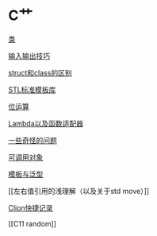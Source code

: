 # C艹

[类](C艹/类.md)

[输入输出技巧](C艹/输入输出技巧.md)

[struct和class的区别](C艹/struct和class的区别.md)

[STL标准模板库](C艹/STL标准模板库.md)

[位运算](C艹/位运算.md)

[Lambda以及函数适配器](C艹/Lambda以及函数适配器.md)

[一些奇怪的问题](C艹/一些奇怪的问题.md)

[可调用对象](C艹/可调用对象.md)

[模板与泛型](C艹/模板与泛型.md)

[[左右值引用的浅理解（以及关于std move）]]

[Clion快捷记录](C艹/Clion快捷记录.md)

[[C11 random]]